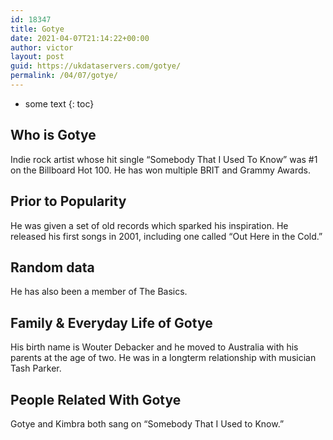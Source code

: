```yaml
---
id: 18347
title: Gotye
date: 2021-04-07T21:14:22+00:00
author: victor
layout: post
guid: https://ukdataservers.com/gotye/
permalink: /04/07/gotye/
---
```


* some text
{: toc}


## Who is Gotye



Indie rock artist whose hit single &#8220;Somebody That I Used To Know&#8221; was #1 on the Billboard Hot 100. He has won multiple BRIT and Grammy Awards.

                
                
                
## Prior to Popularity



He was given a set of old records which sparked his inspiration. He released his first songs in 2001, including one called &#8220;Out Here in the Cold.&#8221;

                
                
                
## Random data



He has also been a member of The Basics.

                
                
                
## Family & Everyday Life of Gotye



His birth name is Wouter Debacker and he moved to Australia with his parents at the age of two. He was in a longterm relationship with musician Tash Parker.

                
                
                
## People Related With Gotye



Gotye and Kimbra both sang on &#8220;Somebody That I Used to Know.&#8221;

                
              
            
          
          
          